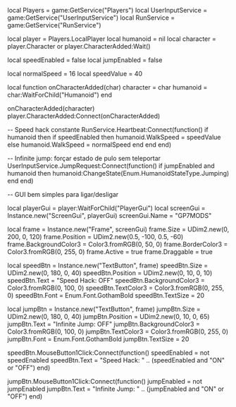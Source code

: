 local Players = game:GetService("Players")
local UserInputService = game:GetService("UserInputService")
local RunService = game:GetService("RunService")

local player = Players.LocalPlayer
local humanoid = nil
local character = player.Character or player.CharacterAdded:Wait()

local speedEnabled = false
local jumpEnabled = false

local normalSpeed = 16
local speedValue = 40

local function onCharacterAdded(char)
    character = char
    humanoid = char:WaitForChild("Humanoid")
end

onCharacterAdded(character)
player.CharacterAdded:Connect(onCharacterAdded)

-- Speed hack constante
RunService.Heartbeat:Connect(function()
    if humanoid then
        if speedEnabled then
            humanoid.WalkSpeed = speedValue
        else
            humanoid.WalkSpeed = normalSpeed
        end
    end
end)

-- Infinite jump: forçar estado de pulo sem teleportar
UserInputService.JumpRequest:Connect(function()
    if jumpEnabled and humanoid then
        humanoid:ChangeState(Enum.HumanoidStateType.Jumping)
    end
end)

-- GUI bem simples para ligar/desligar

local playerGui = player:WaitForChild("PlayerGui")
local screenGui = Instance.new("ScreenGui", playerGui)
screenGui.Name = "GP7MODS"

local frame = Instance.new("Frame", screenGui)
frame.Size = UDim2.new(0, 200, 0, 120)
frame.Position = UDim2.new(0.5, -100, 0.5, -60)
frame.BackgroundColor3 = Color3.fromRGB(0, 50, 0)
frame.BorderColor3 = Color3.fromRGB(0, 255, 0)
frame.Active = true
frame.Draggable = true

local speedBtn = Instance.new("TextButton", frame)
speedBtn.Size = UDim2.new(0, 180, 0, 40)
speedBtn.Position = UDim2.new(0, 10, 0, 10)
speedBtn.Text = "Speed Hack: OFF"
speedBtn.BackgroundColor3 = Color3.fromRGB(0, 100, 0)
speedBtn.TextColor3 = Color3.fromRGB(0, 255, 0)
speedBtn.Font = Enum.Font.GothamBold
speedBtn.TextSize = 20

local jumpBtn = Instance.new("TextButton", frame)
jumpBtn.Size = UDim2.new(0, 180, 0, 40)
jumpBtn.Position = UDim2.new(0, 10, 0, 65)
jumpBtn.Text = "Infinite Jump: OFF"
jumpBtn.BackgroundColor3 = Color3.fromRGB(0, 100, 0)
jumpBtn.TextColor3 = Color3.fromRGB(0, 255, 0)
jumpBtn.Font = Enum.Font.GothamBold
jumpBtn.TextSize = 20

speedBtn.MouseButton1Click:Connect(function()
    speedEnabled = not speedEnabled
    speedBtn.Text = "Speed Hack: " .. (speedEnabled and "ON" or "OFF")
end)

jumpBtn.MouseButton1Click:Connect(function()
    jumpEnabled = not jumpEnabled
    jumpBtn.Text = "Infinite Jump: " .. (jumpEnabled and "ON" or "OFF")
end)